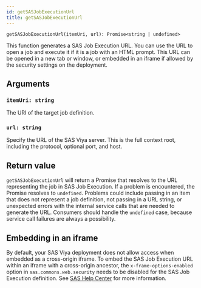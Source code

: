 ```yaml
---
id: getSASJobExecutionUrl
title: getSASJobExecutionUrl
---
```


```
getSASJobExecutionUrl(itemUri, url): Promise<string | undefined>
```

This function generates a SAS Job Execution URL. You can use the URL to open a job and execute it if it is a job with an HTML prompt. This URL can be opened in a new tab or window, or embedded in an iframe if allowed by the security settings on the deployment.

## Arguments

### `itemUri: string`

The URI of the target job definition.

### `url: string`

Specify the URL of the SAS Viya server. This is the full context root, including the protocol, optional port, and host.

## Return value

`getSASJobExecutionUrl` will return a Promise that resolves to the URL representing the job in SAS Job Execution.
If a problem is encountered, the Promise resolves to `undefined`. Problems could include passing in an item that does not represent a job definition, not passing in a URL string, or unexpected errors with the internal service calls that are needed to generate the URL. Consumers should handle the `undefined` case, because service call failures are always a possibility.

## Embedding in an iframe

By default, your SAS Viya deployment does not allow access when embedded as a cross-origin iframe. To embed the SAS Job Execution URL within an iframe with a cross-origin ancestor, the `x-frame-options-enabled` option in `sas.commons.web.security` needs to be disabled for the SAS Job Execution definition. See <a target="_blank" href="https://documentation.sas.com/doc/en/sasadmincdc/v_023/calconfigref/p1fejrlg8b007jn1krvvwzy5q7tn.htm#n08078sasconfiguration0admin">SAS Help Center</a> for more information.
